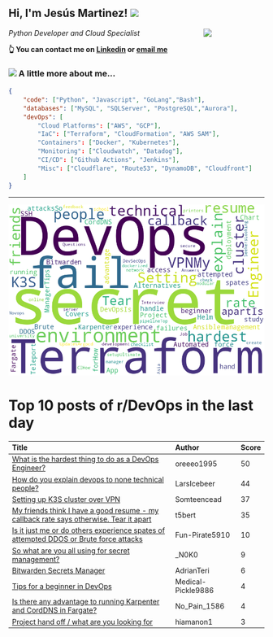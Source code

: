 <!--
**jmartinezl/jmartinezl** is a ✨ _special_ ✨ repository because its `README.md` (this file) appears on your GitHub profile.

Here are some ideas to get you started:

- 🔭 I’m currently working on ...
- 🌱 I’m currently learning ...
- 👯 I’m looking to collaborate on ...
- 🤔 I’m looking for help with ...
- 💬 Ask me about ...
- 📫 How to reach me: ...
- 😄 Pronouns: ...
- ⚡ Fun fact: ...
-->

<h2>Hi, I'm Jesús Martinez! <img src="https://media.giphy.com/media/WUlplcMpOCEmTGBtBW/giphy.gif" width="30"> </h2>
<img align='right' src="https://media.giphy.com/media/NytMLKyiaIh6VH9SPm/giphy.gif" width="120">
<p><em>Python Developer and Cloud Specialist
</em></p>

**👆 You can contact me on [Linkedin](https://www.linkedin.com/in/jes%C3%BAs-martinez-2b7b10104/) or [email me](mailto:jesus.mtz.lorenzo@gmail.com)**

### <img src="https://media.giphy.com/media/VgCDAzcKvsR6OM0uWg/giphy.gif" width="50"> A little more about me...  

```json
{
    "code": ["Python", "Javascript", "GoLang","Bash"],
    "databases": ["MySQL", "SQLServer", "PostgreSQL","Aurora"],
    "devOps": [
        "Cloud Platforms": ["AWS", "GCP"],
        "IaC": ["Terraform", "CloudFormation", "AWS SAM"],
        "Containers": ["Docker", "Kubernetes"],
        "Monitoring": ["Cloudwatch", "Datadog"],
        "CI/CD": ["Github Actions", "Jenkins"],
        "Misc": ["Cloudflare", "Route53", "DynamoDB", "Cloudfront"]
    ]
}
```
---

![Wordcloud](./cloud.png)

# Top 10 posts of r/DevOps in the last day

| Title | Author | Score |
|:---|:---|:---|
| [What is the hardest thing to do as a DevOps Engineer?](https://www.reddit.com/r/devops/comments/15zm1aq/what_is_the_hardest_thing_to_do_as_a_devops/) | oreeeo1995 | 50 |
| [How do you explain devops to none technical people?](https://www.reddit.com/r/devops/comments/15z6jcd/how_do_you_explain_devops_to_none_technical_people/) | LarsIcebeer | 44 |
| [Setting up K3S cluster over VPN](https://www.reddit.com/r/devops/comments/15zfand/setting_up_k3s_cluster_over_vpn/) | Somteencead | 37 |
| [My friends think I have a good resume - my callback rate says otherwise. Tear it apart](https://www.reddit.com/r/devops/comments/15zbth6/my_friends_think_i_have_a_good_resume_my_callback/) | t5bert | 35 |
| [Is it just me or do others experience spates of attempted DDOS or Brute force attacks](https://www.reddit.com/r/devops/comments/15z5lzk/is_it_just_me_or_do_others_experience_spates_of/) | Fun-Pirate5910 | 10 |
| [So what are you all using for secret management?](https://www.reddit.com/r/devops/comments/15zw4dp/so_what_are_you_all_using_for_secret_management/) | _N0K0 | 9 |
| [Bitwarden Secrets Manager](https://www.reddit.com/r/devops/comments/15zxkrx/bitwarden_secrets_manager/) | AdrianTeri | 6 |
| [Tips for a beginner in DevOps](https://www.reddit.com/r/devops/comments/15z61m1/tips_for_a_beginner_in_devops/) | Medical-Pickle9886 | 4 |
| [Is there any advantage to running Karpenter and CordDNS in Fargate?](https://www.reddit.com/r/devops/comments/15z6ed8/is_there_any_advantage_to_running_karpenter_and/) | No_Pain_1586 | 4 |
| [Project hand off / what are you looking for](https://www.reddit.com/r/devops/comments/15z8jps/project_hand_off_what_are_you_looking_for/) | hiamanon1 | 3 |
